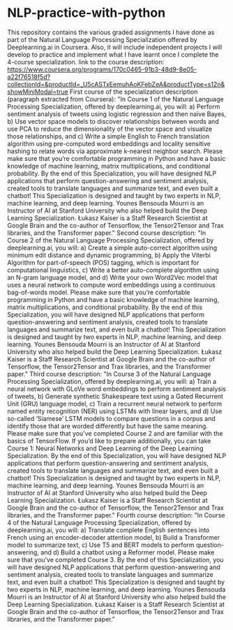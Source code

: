 # NLP-practice-with-python
This repository contains the various graded assignments I have done as part of the Natural Language Processing Specialization offered by Deeplearning.ai in Coursera.
Also, it will include independent projects I will develop to practice and implement what I have learnt once I complete the 4-course specialization.
link to the course description: 
https://www.coursera.org/programs/170c0465-91b3-48d9-8e05-a22f76518f5d?collectionId=&productId=_U5cASTxEemuhAoKFebZeA&productType=s12n&showMiniModal=true
    First course of the specialization description (paragraph extracted from Coursera):
"In Course 1 of the Natural Language Processing Specialization, offered by deeplearning.ai, you will: a) Perform sentiment analysis of tweets using logistic regression and then naïve Bayes, b) Use vector space models to discover relationships between words and use PCA to reduce the dimensionality of the vector space and visualize those relationships, and c) Write a simple English to French translation algorithm using pre-computed word embeddings and locality sensitive hashing to relate words via approximate k-nearest neighbor search. Please make sure that you’re comfortable programming in Python and have a basic knowledge of machine learning, matrix multiplications, and conditional probability. By the end of this Specialization, you will have designed NLP applications that perform question-answering and sentiment analysis, created tools to translate languages and summarize text, and even built a chatbot! This Specialization is designed and taught by two experts in NLP, machine learning, and deep learning. Younes Bensouda Mourri is an Instructor of AI at Stanford University who also helped build the Deep Learning Specialization. Łukasz Kaiser is a Staff Research Scientist at Google Brain and the co-author of Tensorflow, the Tensor2Tensor and Trax libraries, and the Transformer paper."
    Second course description:
"In Course 2 of the Natural Language Processing Specialization, offered by deeplearning.ai, you will: a) Create a simple auto-correct algorithm using minimum edit distance and dynamic programming, b) Apply the Viterbi Algorithm for part-of-speech (POS) tagging, which is important for computational linguistics, c) Write a better auto-complete algorithm using an N-gram language model, and d) Write your own Word2Vec model that uses a neural network to compute word embeddings using a continuous bag-of-words model. Please make sure that you’re comfortable programming in Python and have a basic knowledge of machine learning, matrix multiplications, and conditional probability. By the end of this Specialization, you will have designed NLP applications that perform question-answering and sentiment analysis, created tools to translate languages and summarize text, and even built a chatbot! This Specialization is designed and taught by two experts in NLP, machine learning, and deep learning. Younes Bensouda Mourri is an Instructor of AI at Stanford University who also helped build the Deep Learning Specialization. Łukasz Kaiser is a Staff Research Scientist at Google Brain and the co-author of Tensorflow, the Tensor2Tensor and Trax libraries, and the Transformer paper."
    Third course description:
"In Course 3 of the Natural Language Processing Specialization, offered by deeplearning.ai, you will: a) Train a neural network with GLoVe word embeddings to perform sentiment analysis of tweets, b) Generate synthetic Shakespeare text using a Gated Recurrent Unit (GRU) language model, c) Train a recurrent neural network to perform named entity recognition (NER) using LSTMs with linear layers, and d) Use so-called ‘Siamese’ LSTM models to compare questions in a corpus and identify those that are worded differently but have the same meaning. Please make sure that you’ve completed Course 2 and are familiar with the basics of TensorFlow. If you’d like to prepare additionally, you can take Course 1: Neural Networks and Deep Learning of the Deep Learning Specialization. By the end of this Specialization, you will have designed NLP applications that perform question-answering and sentiment analysis, created tools to translate languages and summarize text, and even built a chatbot! This Specialization is designed and taught by two experts in NLP, machine learning, and deep learning. Younes Bensouda Mourri is an Instructor of AI at Stanford University who also helped build the Deep Learning Specialization. Łukasz Kaiser is a Staff Research Scientist at Google Brain and the co-author of Tensorflow, the Tensor2Tensor and Trax libraries, and the Transformer paper."
    Fourth course description:
"In Course 4 of the Natural Language Processing Specialization, offered by deeplearning.ai, you will: a) Translate complete English sentences into French using an encoder-decoder attention model, b) Build a Transformer model to summarize text, c) Use T5 and BERT models to perform question-answering, and d) Build a chatbot using a Reformer model. Please make sure that you’ve completed Course 3. By the end of this Specialization, you will have designed NLP applications that perform question-answering and sentiment analysis, created tools to translate languages and summarize text, and even built a chatbot! This Specialization is designed and taught by two experts in NLP, machine learning, and deep learning. Younes Bensouda Mourri is an Instructor of AI at Stanford University who also helped build the Deep Learning Specialization. Łukasz Kaiser is a Staff Research Scientist at Google Brain and the co-author of Tensorflow, the Tensor2Tensor and Trax libraries, and the Transformer paper."
